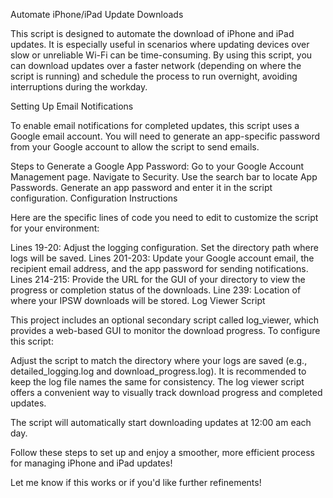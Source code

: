 Automate iPhone/iPad Update Downloads

This script is designed to automate the download of iPhone and iPad updates. It is especially useful in scenarios where updating devices over slow or unreliable Wi-Fi can be time-consuming. By using this script, you can download updates over a faster network (depending on where the script is running) and schedule the process to run overnight, avoiding interruptions during the workday.

Setting Up Email Notifications

To enable email notifications for completed updates, this script uses a Google email account. You will need to generate an app-specific password from your Google account to allow the script to send emails.

Steps to Generate a Google App Password:
Go to your Google Account Management page.
Navigate to Security.
Use the search bar to locate App Passwords.
Generate an app password and enter it in the script configuration.
Configuration Instructions

Here are the specific lines of code you need to edit to customize the script for your environment:

Lines 19-20: Adjust the logging configuration. Set the directory path where logs will be saved.
Lines 201-203: Update your Google account email, the recipient email address, and the app password for sending notifications.
Lines 214-215: Provide the URL for the GUI of your directory to view the progress or completion status of the downloads.
Line 239: Location of where your IPSW downloads will be stored.
Log Viewer Script

This project includes an optional secondary script called log_viewer, which provides a web-based GUI to monitor the download progress. To configure this script:

Adjust the script to match the directory where your logs are saved (e.g., detailed_logging.log and download_progress.log).
It is recommended to keep the log file names the same for consistency.
The log viewer script offers a convenient way to visually track download progress and completed updates.

The script will automatically start downloading updates at 12:00 am each day.

Follow these steps to set up and enjoy a smoother, more efficient process for managing iPhone and iPad updates!

Let me know if this works or if you'd like further refinements!